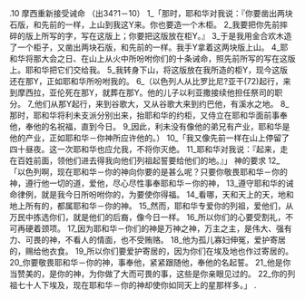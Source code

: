 .10 
摩西重新接受诫命 
（出34?1－10） 
1_「那时，耶和华对我说：『你要凿出两块石版，和先前的一样，上山到我这Y来。你也要造一个木柜。 2_我要把你先前摔碎的版上所写的字，写在这版上；你要把这版放在柜Y。』 3_于是我用金合欢木造了一个柜子，又凿出两块石版，和先前的一样。我手Y拿着这两块版上山。 4_耶和华将那大会之日、在山上从火中所吩咐你们的十条诫命，照先前所写的写在这版上。耶和华把它们交给我。 5_我转身下山，将这版放在我所造的柜Y，现今这版还在那Y，正如耶和华所吩咐我的。 
6_（以色列人从比罗比尼?亚干(72)起行，来到摩西拉，亚伦死在那Y，就葬在那Y。他的儿子以利亚撒接续他担任祭司的职分。 7_他们从那Y起行，来到谷歌大，又从谷歌大来到约巴他，有溪水之地。 8_那时，耶和华将利未支派分别出来，抬耶和华的约柜，又侍立在耶和华面前事奉他，奉他的名祝福，直到今日。 9_因此，利未没有像他的弟兄有产业，耶和华是他的产业，正如耶和华－你神所应许他的。） 
10_「我又像先前一样在山上停留了四十昼夜。这一次耶和华也应允我，不将你灭绝。 11_耶和华对我说：『起来，走在百姓前面，领他们进去得我向他们列祖起誓要给他们的地。』」 
神的要求 
12_「以色列啊，现在耶和华－你的神向你要的是甚么呢？只要你敬畏耶和华－你的神，遵行他一切的道，爱他，尽心尽性事奉耶和华－你的神， 13_遵守耶和华的诫命律例，就是我今日所吩咐你的，为要使你得福。 14_看哪，天和天上的天，地和地上所有的，都属耶和华－你的神。 15_然而，耶和华专爱你的列祖，爱他们，从万民中拣选你们，就是他们的后裔，像今日一样。 16_所以你们的心要受割礼，不可再硬着颈项。 17_因为耶和华－你们的神是万神之神，万主之主，是伟大、强有力、可畏的神，不看人的情面，也不受贿赂。 18_他为孤儿寡妇伸冤，爱护寄居的，赐给他衣食。 19_所以你们要爱护寄居的，因为你们在埃及地也作过寄居的。 20_你要敬畏耶和华－你的神，事奉他，紧紧跟随他，奉他的名起誓。 21_他是你当赞美的，是你的神，为你做了大而可畏的事，这些是你亲眼见过的。 22_你的列祖七十人下埃及，现在耶和华－你的神却使你如同天上的星那样多。」 
.